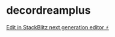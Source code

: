 # decordreamplus

[Edit in StackBlitz next generation editor ⚡️](https://stackblitz.com/~/github.com/BajioWebSolutions/decordreamplus)